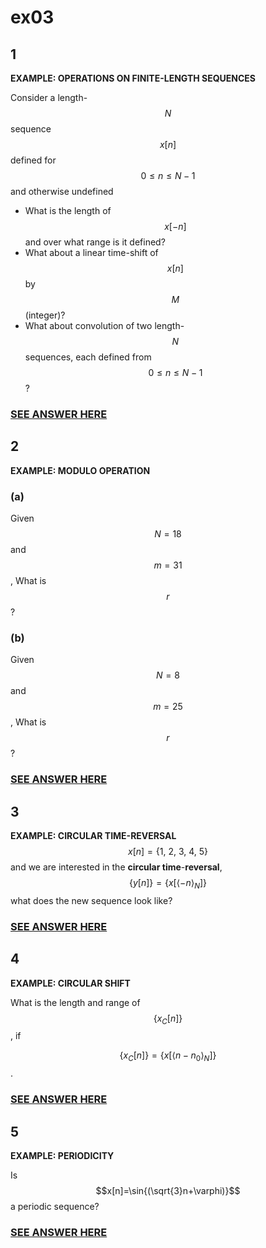 # ex03

## 1
__EXAMPLE: OPERATIONS ON FINITE-LENGTH SEQUENCES__

Consider a length-$$N$$ sequence $$x[n]$$ defined for $$0\leq{n}\leq{N}-1$$ and otherwise undefined
- What is the length of $$x[-n]$$ and over what range is it defined?
- What about a linear time-shift of $$x[n]$$ by $$M$$ (integer)?
- What about convolution of two length-$$N$$ sequences, each defined from $$0\leq{n}\leq{N}-1$$?

### [SEE ANSWER HERE](ex03/ex03a.md)


## 2
__EXAMPLE: MODULO OPERATION__

### (a)
Given $$N=18$$ and $$m=31$$, What is $$r$$?

### (b)
Given $$N=8$$ and $$m=25$$, What is $$r$$?

### [SEE ANSWER HERE](ex03/ex03b.md)


## 3
__EXAMPLE: CIRCULAR TIME-REVERSAL__
$$
x[n]=\{1,\:2,\:3,\:4,\:5\}
$$
and we are interested in the __circular time__-__reversal__, $$\{y[n]\}=\{x[\left<-n\right>_{N}]\}$$ what does the new sequence look like?

### [SEE ANSWER HERE](ex03/ex03c.md)


## 4
__EXAMPLE: CIRCULAR SHIFT__

What is the length and range of $$\{x_C[n]\}$$, if

$$\{x_C[n]\}=\{x[\left<n-n_0\right>_N]\}$$.

### [SEE ANSWER HERE](ex03/ex03d.md)

## 5
__EXAMPLE: PERIODICITY__

Is $$x[n]=\sin{(\sqrt{3}n+\varphi)}$$ a periodic sequence?

### [SEE ANSWER HERE](ex03/ex03e.md)

